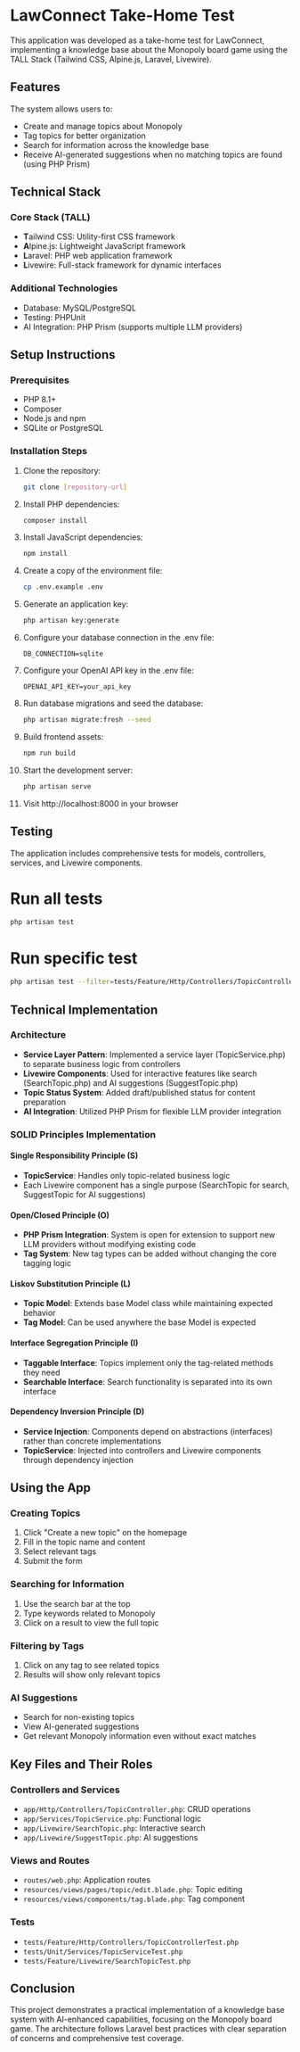 # LawConnect Take-Home Test

This application was developed as a take-home test for LawConnect, implementing a knowledge base about the Monopoly board game using the TALL Stack (Tailwind CSS, Alpine.js, Laravel, Livewire).

## Features

The system allows users to:
- Create and manage topics about Monopoly
- Tag topics for better organization
- Search for information across the knowledge base
- Receive AI-generated suggestions when no matching topics are found (using PHP Prism)

## Technical Stack

### Core Stack (TALL)
- **T**ailwind CSS: Utility-first CSS framework
- **A**lpine.js: Lightweight JavaScript framework
- **L**aravel: PHP web application framework
- **L**ivewire: Full-stack framework for dynamic interfaces

### Additional Technologies
- Database: MySQL/PostgreSQL
- Testing: PHPUnit
- AI Integration: PHP Prism (supports multiple LLM providers)

## Setup Instructions

### Prerequisites
- PHP 8.1+
- Composer
- Node.js and npm
- SQLite or PostgreSQL

### Installation Steps
1. Clone the repository:
   ```bash
   git clone [repository-url]
   ```

2. Install PHP dependencies:
   ```bash
   composer install
   ```

3. Install JavaScript dependencies:
   ```bash
   npm install
   ```

4. Create a copy of the environment file:
   ```bash
   cp .env.example .env
   ```

5. Generate an application key:
   ```bash
   php artisan key:generate
   ```

6. Configure your database connection in the .env file:
   ```env
   DB_CONNECTION=sqlite
   ```

7. Configure your OpenAI API key in the .env file:
   ```env
   OPENAI_API_KEY=your_api_key
   ```

8. Run database migrations and seed the database:
   ```bash
   php artisan migrate:fresh --seed
   ```

9. Build frontend assets:
   ```bash
   npm run build
   ```

10. Start the development server:
    ```bash
    php artisan serve
    ```

11. Visit http://localhost:8000 in your browser

## Testing

The application includes comprehensive tests for models, controllers, services, and Livewire components.


# Run all tests
```bash
php artisan test
```

# Run specific test
```bash
php artisan test --filter=tests/Feature/Http/Controllers/TopicControllerTest.php
```


## Technical Implementation

### Architecture
- **Service Layer Pattern**: Implemented a service layer (TopicService.php) to separate business logic from controllers
- **Livewire Components**: Used for interactive features like search (SearchTopic.php) and AI suggestions (SuggestTopic.php)
- **Topic Status System**: Added draft/published status for content preparation
- **AI Integration**: Utilized PHP Prism for flexible LLM provider integration

### SOLID Principles Implementation

#### Single Responsibility Principle (S)
- **TopicService**: Handles only topic-related business logic
- Each Livewire component has a single purpose (SearchTopic for search, SuggestTopic for AI suggestions)

#### Open/Closed Principle (O)
- **PHP Prism Integration**: System is open for extension to support new LLM providers without modifying existing code
- **Tag System**: New tag types can be added without changing the core tagging logic

#### Liskov Substitution Principle (L)
- **Topic Model**: Extends base Model class while maintaining expected behavior
- **Tag Model**: Can be used anywhere the base Model is expected

#### Interface Segregation Principle (I)
- **Taggable Interface**: Topics implement only the tag-related methods they need
- **Searchable Interface**: Search functionality is separated into its own interface

#### Dependency Inversion Principle (D)
- **Service Injection**: Components depend on abstractions (interfaces) rather than concrete implementations
- **TopicService**: Injected into controllers and Livewire components through dependency injection

## Using the App

### Creating Topics
1. Click "Create a new topic" on the homepage
2. Fill in the topic name and content
3. Select relevant tags
4. Submit the form

### Searching for Information
1. Use the search bar at the top
2. Type keywords related to Monopoly
3. Click on a result to view the full topic

### Filtering by Tags
1. Click on any tag to see related topics
2. Results will show only relevant topics

### AI Suggestions
- Search for non-existing topics
- View AI-generated suggestions
- Get relevant Monopoly information even without exact matches

## Key Files and Their Roles

### Controllers and Services
- `app/Http/Controllers/TopicController.php`: CRUD operations
- `app/Services/TopicService.php`: Functional logic
- `app/Livewire/SearchTopic.php`: Interactive search
- `app/Livewire/SuggestTopic.php`: AI suggestions

### Views and Routes
- `routes/web.php`: Application routes
- `resources/views/pages/topic/edit.blade.php`: Topic editing
- `resources/views/components/tag.blade.php`: Tag component

### Tests
- `tests/Feature/Http/Controllers/TopicControllerTest.php`
- `tests/Unit/Services/TopicServiceTest.php`
- `tests/Feature/Livewire/SearchTopicTest.php`

## Conclusion

This project demonstrates a practical implementation of a knowledge base system with AI-enhanced capabilities, focusing on the Monopoly board game. The architecture follows Laravel best practices with clear separation of concerns and comprehensive test coverage.